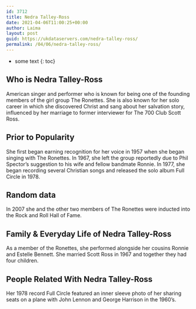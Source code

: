 ```yaml
---
id: 3712
title: Nedra Talley-Ross
date: 2021-04-06T11:00:25+00:00
author: Laima
layout: post
guid: https://ukdataservers.com/nedra-talley-ross/
permalink: /04/06/nedra-talley-ross/
---
```


* some text
{: toc}


## Who is Nedra Talley-Ross
                  
                  
                  
American singer and performer who is known for being one of the founding members of the girl group The Ronettes. She is also known for her solo career in which she discovered Christ and sang about her salvation story, influenced by her marriage to former interviewer for The 700 Club Scott Ross. 
                  
              
            
              
            
                
                
                
## Prior to Popularity
                  
                  
                  
She first began earning recognition for her voice in 1957 when she began singing with The Ronettes. In 1967, she left the group reportedly due to Phil Spector&#8217;s suggestion to his wife and fellow bandmate Ronnie. In 1977, she began recording several Christian songs and released the solo album Full Circle in 1978. 
                  
              
            
              
            
                
                
                
## Random data
                  
                  
                  
In 2007 she and the other two members of The Ronettes were inducted into the Rock and Roll Hall of Fame. 
                  
              
            
              
            
                
                
                
## Family & Everyday Life of Nedra Talley-Ross
                  
                  
                  
As a member of the Ronettes, she performed alongside her cousins Ronnie and Estelle Bennett. She married Scott Ross in 1967 and together they had four children. 
                  
              
            
              
            
                
                
                
## People Related With Nedra Talley-Ross
                  
                  
                  
Her 1978 record Full Circle featured an inner sleeve photo of her sharing seats on a plane with John Lennon and George Harrison in the 1960&#8217;s. 
                  
              
            
              
            
                
              
            
              
              
            
            
              
            
          
          
          